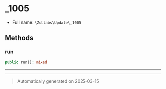 
# _1005





* Full name: `\Zotlabs\Update\_1005`




## Methods


### run



```php
public run(): mixed
```












***


***
> Automatically generated on 2025-03-15
